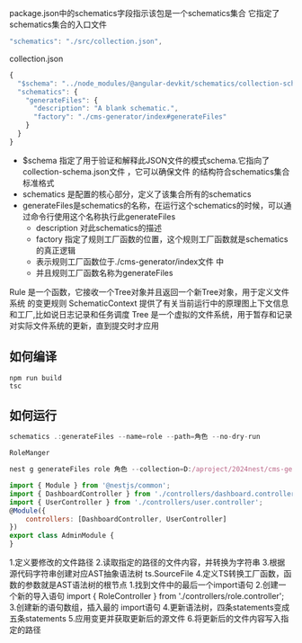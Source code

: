 package.json中的schematics字段指示该包是一个schematics集合
它指定了schematics集合的入口文件
```js
"schematics": "./src/collection.json",
```

collection.json
```js
{
  "$schema": "../node_modules/@angular-devkit/schematics/collection-schema.json",
  "schematics": {
    "generateFiles": {
      "description": "A blank schematic.",
      "factory": "./cms-generator/index#generateFiles"
    }
  }
}
```

- $schema 指定了用于验证和解释此JSON文件的模式schema.它指向了collection-schema.json文件 ，它可以确保文件 的结构符合schematics集合标准格式
- schematics 是配置的核心部分，定义了该集合所有的schematics
- generateFiles是schematics的名称，在运行这个schematics的时候，可以通过命令行使用这个名称执行此generateFiles
  - description 对此schematics的描述
  - factory  指定了规则工厂函数的位置，这个规则工厂函数就是schematics的真正逻辑
  - 表示规则工厂函数位于./cms-generator/index文件 中
  - 并且规则工厂函数名称为generateFiles


Rule 是一个函数，它接收一个Tree对象并且返回一个新Tree对象，用于定义文件系统 的变更规则
SchematicContext 提供了有关当前运行中的原理图上下文信息和工厂,比如说日志记录和任务调度
Tree 是一个虚拟的文件系统，用于暂存和记录对实际文件系统的更新，直到提交时才应用



## 如何编译 
```
npm run build
tsc
```

## 如何运行
```js
schematics .:generateFiles --name=role --path=角色 --no-dry-run

RoleManger

```

```js
nest g generateFiles role 角色 --collection=D:/aproject/2024nest/cms-generator
```

```js
import { Module } from '@nestjs/common';
import { DashboardController } from './controllers/dashboard.controller';
import { UserController } from './controllers/user.controller';
@Module({
    controllers: [DashboardController, UserController]
})
export class AdminModule {
}
```


1.定义要修改的文件路径 
2.读取指定的路径的文件内容，并转换为字符串
3.根据源代码字符串创建对应AST抽象语法树 ts.SourceFile
4.定义TS转换工厂函数，函数的参数就是AST语法树的根节点
  1.找到文件中的最后一个import语句
  2.创建一个新的导入语句 import { RoleController } from './controllers/role.controller';
  3.创建新的语句数组，插入最的 import语句
  4.更新语法树，四条statements变成五条statements
5.应用变更并获取更新后的源文件 
6.将更新后的文件内容写入指定的路径





